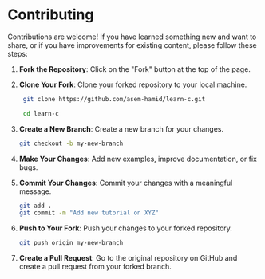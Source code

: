 # Contributing

Contributions are welcome! If you have learned something new and want to share, or if you have improvements for existing content, please follow these steps:

1. **Fork the Repository**: Click on the "Fork" button at the top of the page.
2. **Clone Your Fork**: Clone your forked repository to your local machine.

   ```sh
    git clone https://github.com/asem-hamid/learn-c.git

    cd learn-c
   ```

3. **Create a New Branch**: Create a new branch for your changes.

    ```sh
    git checkout -b my-new-branch
    ```

4. **Make Your Changes**: Add new examples, improve documentation, or fix bugs.

5. **Commit Your Changes**: Commit your changes with a meaningful message.

    ```sh
    git add .
    git commit -m "Add new tutorial on XYZ"
    ```

6. **Push to Your Fork**: Push your changes to your forked repository.

    ```sh
    git push origin my-new-branch
    ```

7. **Create a Pull Request**: Go to the original repository on GitHub and create a pull request from your forked branch.
